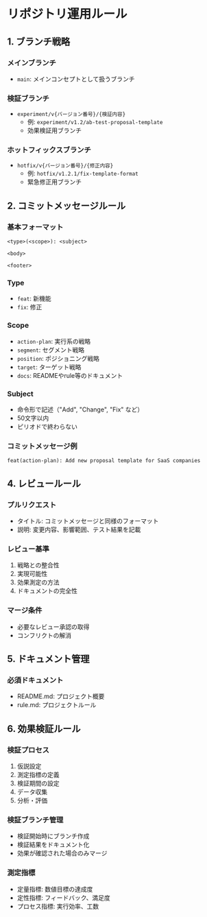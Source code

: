 # リポジトリ運用ルール

## 1. ブランチ戦略

### メインブランチ
- `main`: メインコンセプトとして扱うブランチ

### 検証ブランチ
- `experiment/v{バージョン番号}/{検証内容}`
  - 例: `experiment/v1.2/ab-test-proposal-template`
  - 効果検証用ブランチ

### ホットフィックスブランチ
- `hotfix/v{バージョン番号}/{修正内容}`
  - 例: `hotfix/v1.2.1/fix-template-format`
  - 緊急修正用ブランチ


## 2. コミットメッセージルール

### 基本フォーマット
```
<type>(<scope>): <subject>

<body>

<footer>
```

### Type
- `feat`: 新機能
- `fix`: 修正

### Scope
- `action-plan`: 実行系の戦略
- `segment`: セグメント戦略
- `position`: ポジショニング戦略
- `target`: ターゲット戦略
- `docs`: READMEやrule等のドキュメント

### Subject
- 命令形で記述（"Add", "Change", "Fix" など）
- 50文字以内
- ピリオドで終わらない

### コミットメッセージ例
```
feat(action-plan): Add new proposal template for SaaS companies

```

<!-- ## 3. バージョニングルール

### バージョン番号形式
- `v{メジャー}.{マイナー}.{パッチ}`
  - 例: `v1.2.1`

### バージョン定義
- メジャーバージョン: 戦略の大きな方向性の変更
- マイナーバージョン: 新機能の追加や既存機能の改善
- パッチバージョン: バグ修正や軽微な変更

### リリースサイクル
1. 効果検証フェーズ（2週間）
2. フィードバック収集（1週間）
3. 改善適用（1週間）
4. リリース判断 -->

## 4. レビュールール

### プルリクエスト
- タイトル: コミットメッセージと同様のフォーマット
- 説明: 変更内容、影響範囲、テスト結果を記載

### レビュー基準
1. 戦略との整合性
2. 実現可能性
3. 効果測定の方法
4. ドキュメントの完全性

### マージ条件
- 必要なレビュー承認の取得
- コンフリクトの解消

## 5. ドキュメント管理

### 必須ドキュメント
- README.md: プロジェクト概要
- rule.md: プロジェクトルール

## 6. 効果検証ルール

### 検証プロセス
1. 仮説設定
2. 測定指標の定義
3. 検証期間の設定
4. データ収集
5. 分析・評価

### 検証ブランチ管理
- 検証開始時にブランチ作成
- 検証結果をドキュメント化
- 効果が確認された場合のみマージ

### 測定指標
- 定量指標: 数値目標の達成度
- 定性指標: フィードバック、満足度
- プロセス指標: 実行効率、工数
